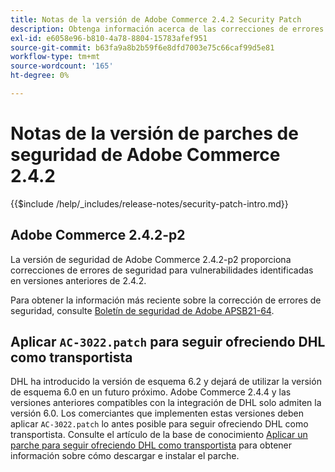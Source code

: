 ```yaml
---
title: Notas de la versión de Adobe Commerce 2.4.2 Security Patch
description: Obtenga información acerca de las correcciones de errores de seguridad, las mejoras de seguridad y otras actualizaciones relacionadas con la seguridad incluidas en las versiones de parches de seguridad para Adobe Commerce 2.4.2.
exl-id: e6058e96-b810-4a78-8804-15783afef951
source-git-commit: b63fa9a8b2b59f6e8dfd7003e75c66caf99d5e81
workflow-type: tm+mt
source-wordcount: '165'
ht-degree: 0%

---
```



# Notas de la versión de parches de seguridad de Adobe Commerce 2.4.2

{{$include /help/_includes/release-notes/security-patch-intro.md}}

## Adobe Commerce 2.4.2-p2

La versión de seguridad de Adobe Commerce 2.4.2-p2 proporciona correcciones de errores de seguridad para vulnerabilidades identificadas en versiones anteriores de 2.4.2.

Para obtener la información más reciente sobre la corrección de errores de seguridad, consulte [Boletín de seguridad de Adobe APSB21-64](https://helpx.adobe.com/es/security/products/magento/apsb21-64.html).

## Aplicar `AC-3022.patch` para seguir ofreciendo DHL como transportista

DHL ha introducido la versión de esquema 6.2 y dejará de utilizar la versión de esquema 6.0 en un futuro próximo. Adobe Commerce 2.4.4 y las versiones anteriores compatibles con la integración de DHL solo admiten la versión 6.0. Los comerciantes que implementen estas versiones deben aplicar `AC-3022.patch` lo antes posible para seguir ofreciendo DHL como transportista. Consulte el artículo de la base de conocimiento [Aplicar un parche para seguir ofreciendo DHL como transportista](https://support.magento.com/hc/en-us/articles/7707818131597-Apply-a-patch-to-continue-offering-DHL-as-shipping-carrier) para obtener información sobre cómo descargar e instalar el parche.
